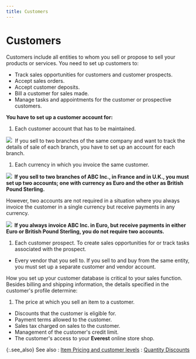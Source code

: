```yaml
---
title: Customers
---
```


# Customers


Customers include all entities to whom you sell or propose to sell your  products or services. You need to set up customers to:

- Track sales  opportunities for customers and customer prospects.
- Accept sales  orders.
- Accept customer  deposits.
- Bill a customer  for sales made.
- Manage tasks  and appointments for the customer or prospective customers.



**You have to set up a customer account for:**

1. Each customer  account that has to be maintained.



![]({{site.mc_baseurl}}/img/example.gif)  If  you sell to two branches of the same company and want to track the details  of sale of each branch, you have to set up an account for each branch.

1. Each currency  in which you invoice the same customer.



**![]({{site.mc_baseurl}}/img/example.gif)  If  you sell to two branches of ABC Inc.,  in France and in U.K.,  you must set up two accounts; one with currency as Euro  and the other as British Pound Sterling.**


However, two accounts are not required in  a situation where you always invoice the customer in a single currency  but receive payments in any currency.


**![]({{site.mc_baseurl}}/img/example.gif)  If  you always invoice ABC Inc.  in Euro, but  receive payments in either Euro  or British Pound Sterling, you do not require two accounts.**

1. Each customer  prospect. To create sales opportunities for or track tasks associated  with the prospect.
- Every vendor  that you sell to. If you sell to and buy from the same entity, you must  set up a separate customer and vendor account.



How you set up your customer database is critical to your sales function.  Besides billing and shipping information, the details specified in the  customer's profile determine:

1. The price at  which you sell an item to a customer.
- Discounts that  the customer is eligible for.
- Payment terms  allowed to the customer.
- Sales tax charged  on sales to the customer.
- Management  of the customer's credit limit.
- The customer's  access to your **Everest** online  store shop.



{:.see_also}
See also
: [Item  Pricing and customer levels]({{site.mi_chm}}/item-profile-details/item-pricing/item_pricing_and_customer_levels.html)
: [Quantity  Discounts]({{site.mi_chm}}/item-profile-details/item-pricing/discounts-and-special-pricing/quantity-discounts/quantity_discounts.html)
